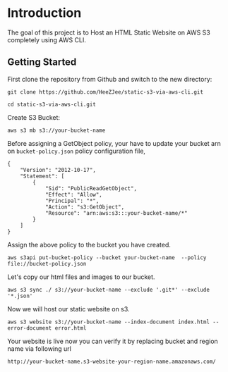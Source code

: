 # Introduction

The goal of this project is to Host an HTML Static Website on AWS S3 completely using AWS CLI.

## Getting Started

First clone the repository from Github and switch to the new directory:

    git clone https://github.com/HeeZJee/static-s3-via-aws-cli.git
    
    cd static-s3-via-aws-cli.git


Create S3 Bucket:

    aws s3 mb s3://your-bucket-name 


Before assigning a GetObject policy, your have to update your bucket arn on `bucket-policy.json` policy configuration file,

    {
        "Version": "2012-10-17",
        "Statement": [
            {
                "Sid": "PublicReadGetObject",
                "Effect": "Allow",
                "Principal": "*",
                "Action": "s3:GetObject",
                "Resource": "arn:aws:s3:::your-bucket-name/*"
            }
        ]
    }


Assign the above policy to the bucket you have created.

    aws s3api put-bucket-policy --bucket your-bucket-name  --policy file://bucket-policy.json


Let's copy our html files and images to our bucket.

    aws s3 sync ./ s3://your-bucket-name --exclude '.git*' --exclude '*.json'


Now we will host our static website on s3.

    aws s3 website s3://your-bucket-name --index-document index.html --error-document error.html


Your website is live now you can verify it by replacing bucket and region name via following url

    http://your-bucket-name.s3-website-your-region-name.amazonaws.com/
